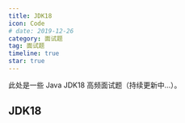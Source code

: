 ```yaml
---
title: JDK18
icon: Code
# date: 2019-12-26
category: 面试题
tag: 面试题
timeline: true
star: true
---
```


此处是一些 Java JDK18 高频面试题（持续更新中...）。

<!-- more -->

## JDK18
